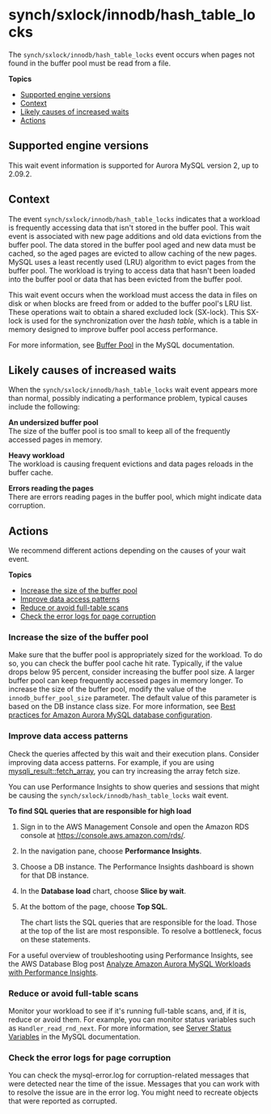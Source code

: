 # synch/sxlock/innodb/hash\_table\_locks<a name="ams-waits.sx-lock-hash-table-locks"></a>

The `synch/sxlock/innodb/hash_table_locks` event occurs when pages not found in the buffer pool must be read from a file\.

**Topics**
+ [Supported engine versions](#ams-waits.sx-lock-hash-table-locks.context.supported)
+ [Context](#ams-waits.sx-lock-hash-table-locks.context)
+ [Likely causes of increased waits](#ams-waits.sx-lock-hash-table-locks.causes)
+ [Actions](#ams-waits.sx-lock-hash-table-locks.actions)

## Supported engine versions<a name="ams-waits.sx-lock-hash-table-locks.context.supported"></a>

This wait event information is supported for Aurora MySQL version 2, up to 2\.09\.2\.

## Context<a name="ams-waits.sx-lock-hash-table-locks.context"></a>

The event `synch/sxlock/innodb/hash_table_locks` indicates that a workload is frequently accessing data that isn't stored in the buffer pool\. This wait event is associated with new page additions and old data evictions from the buffer pool\. The data stored in the buffer pool aged and new data must be cached, so the aged pages are evicted to allow caching of the new pages\. MySQL uses a least recently used \(LRU\) algorithm to evict pages from the buffer pool\. The workload is trying to access data that hasn't been loaded into the buffer pool or data that has been evicted from the buffer pool\.

This wait event occurs when the workload must access the data in files on disk or when blocks are freed from or added to the buffer pool's LRU list\. These operations wait to obtain a shared excluded lock \(SX\-lock\)\. This SX\-lock is used for the synchronization over the *hash table*, which is a table in memory designed to improve buffer pool access performance\.

For more information, see [Buffer Pool](https://dev.mysql.com/doc/refman/5.7/en/innodb-buffer-pool.html) in the MySQL documentation\.

## Likely causes of increased waits<a name="ams-waits.sx-lock-hash-table-locks.causes"></a>

When the `synch/sxlock/innodb/hash_table_locks` wait event appears more than normal, possibly indicating a performance problem, typical causes include the following:

**An undersized buffer pool**  
The size of the buffer pool is too small to keep all of the frequently accessed pages in memory\.

**Heavy workload**  
The workload is causing frequent evictions and data pages reloads in the buffer cache\.

**Errors reading the pages**  
There are errors reading pages in the buffer pool, which might indicate data corruption\.

## Actions<a name="ams-waits.sx-lock-hash-table-locks.actions"></a>

We recommend different actions depending on the causes of your wait event\.

**Topics**
+ [Increase the size of the buffer pool](#ams-waits.sx-lock-hash-table-locks.actions.increase-buffer-pool-size)
+ [Improve data access patterns](#ams-waits.sx-lock-hash-table-locks.actions.improve-data-access-patterns)
+ [Reduce or avoid full\-table scans](#ams-waits.sx-lock-hash-table-locks.actions.reduce-full-table-scans)
+ [Check the error logs for page corruption](#ams-waits.sx-lock-hash-table-locks.actions.check-error-logs)

### Increase the size of the buffer pool<a name="ams-waits.sx-lock-hash-table-locks.actions.increase-buffer-pool-size"></a>

Make sure that the buffer pool is appropriately sized for the workload\. To do so, you can check the buffer pool cache hit rate\. Typically, if the value drops below 95 percent, consider increasing the buffer pool size\. A larger buffer pool can keep frequently accessed pages in memory longer\. To increase the size of the buffer pool, modify the value of the `innodb_buffer_pool_size` parameter\. The default value of this parameter is based on the DB instance class size\. For more information, see [ Best practices for Amazon Aurora MySQL database configuration](http://aws.amazon.com/blogs/database/best-practices-for-amazon-aurora-mysql-database-configuration/)\.

### Improve data access patterns<a name="ams-waits.sx-lock-hash-table-locks.actions.improve-data-access-patterns"></a>

Check the queries affected by this wait and their execution plans\. Consider improving data access patterns\. For example, if you are using [mysqli\_result::fetch\_array](https://www.php.net/manual/en/mysqli-result.fetch-array.php), you can try increasing the array fetch size\.

You can use Performance Insights to show queries and sessions that might be causing the `synch/sxlock/innodb/hash_table_locks` wait event\.

**To find SQL queries that are responsible for high load**

1. Sign in to the AWS Management Console and open the Amazon RDS console at [https://console\.aws\.amazon\.com/rds/](https://console.aws.amazon.com/rds/)\.

1. In the navigation pane, choose **Performance Insights**\.

1. Choose a DB instance\. The Performance Insights dashboard is shown for that DB instance\.

1. In the **Database load** chart, choose **Slice by wait**\.

1. At the bottom of the page, choose **Top SQL**\.

   The chart lists the SQL queries that are responsible for the load\. Those at the top of the list are most responsible\. To resolve a bottleneck, focus on these statements\.

For a useful overview of troubleshooting using Performance Insights, see the AWS Database Blog post [Analyze Amazon Aurora MySQL Workloads with Performance Insights](https://aws.amazon.com/blogs/database/analyze-amazon-aurora-mysql-workloads-with-performance-insights/)\.

### Reduce or avoid full\-table scans<a name="ams-waits.sx-lock-hash-table-locks.actions.reduce-full-table-scans"></a>

Monitor your workload to see if it's running full\-table scans, and, if it is, reduce or avoid them\. For example, you can monitor status variables such as `Handler_read_rnd_next`\. For more information, see [Server Status Variables](https://dev.mysql.com/doc/refman/5.7/en/server-status-variables.html#statvar_Handler_read_rnd_next) in the MySQL documentation\.

### Check the error logs for page corruption<a name="ams-waits.sx-lock-hash-table-locks.actions.check-error-logs"></a>

You can check the mysql\-error\.log for corruption\-related messages that were detected near the time of the issue\. Messages that you can work with to resolve the issue are in the error log\. You might need to recreate objects that were reported as corrupted\.